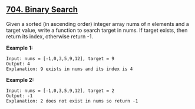 ## [704. Binary Search](https://leetcode.com/problems/binary-search/)

Given a sorted (in ascending order) integer array nums of n elements and a target value, write a function to search target in nums. If target exists, then return its index, otherwise return -1.

**Example 1:**

```
Input: nums = [-1,0,3,5,9,12], target = 9
Output: 4
Explanation: 9 exists in nums and its index is 4
```

**Example 2:**

```
Input: nums = [-1,0,3,5,9,12], target = 2
Output: -1
Explanation: 2 does not exist in nums so return -1
```
